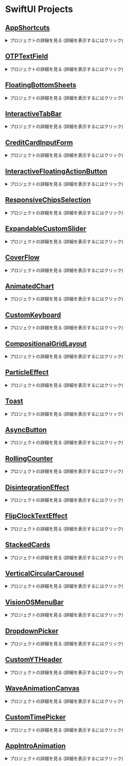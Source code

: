# SwiftUI Projects

## [AppShortcuts](https://github.com/munsangu/SwiftUI/tree/master/AppShortcuts/AppShortcuts)

<details>
<summary>プロジェクトの詳細を見る (詳細を表示するにはクリック)</summary>

<p align="center"><img src="https://github.com/user-attachments/assets/0b19fd11-322b-4844-a3d0-f52f72af1fb0"></p>
<p align="center">
SwiftUI, SwiftData, AppIntents
</p>

### 主な機能:
- SwiftDataを活用したメモリーデータモデル管理
- AppIntentsを使用したカスタムショートカット統合
- 画像とキャプションを保存するメモリーアプリ
- ホーム画面で見られるメモリーリスト

### 実装の詳細:
- `Memory`モデルにSwiftData `@Model`アノテーションを適用
- `@Attribute(.externalStorage)`を使用して大きな画像データを効率的に管理
- `AddMemoryIntent`を通じたショートカット統合
- `AppShortcutsProvider`プロトコルでシステムショートカットにアプリ機能を公開

### 活用技術:
- SwiftUIを利用したUI構成
- SwiftDataによるデータの永続保存
- AppIntentsフレームワークによるショートカット統合

</details>

## [OTPTextField](https://github.com/munsangu/SwiftUI/tree/master/OTPTextField/OTPTextField)

<details>
<summary>プロジェクトの詳細を見る (詳細を表示するにはクリック)</summary>

<p align="center"><img src="https://github.com/user-attachments/assets/4305edfb-64c1-49e2-9f0a-3d788fd2f8b0"></p>
<p align="center">
SwiftUI, MVVM, TextField
</p>

### 主な機能:
- カスタマイズ可能なOTP/認証コード入力フィールド
- 2つのスタイルをサポート：丸枠（Rounded Border）と下線（Underlined）
- 4桁または6桁のコード入力をサポート
- 入力状態に応じた視覚的フィードバック（入力中、有効、エラー）
- 誤入力時の揺れアニメーション効果

### 実装の詳細:
- MVVMアーキテクチャの適用
- `VerificationFieldViewModel`によるステート管理
- `phaseAnimator`を活用したエラー時の揺れ効果
- テキストフィールドマスキング技法によるユーザー体験の向上
- `.textContentType(.oneTimeCode)`を活用した自動OTP認識のサポート

### 活用技術:
- SwiftUIカスタムビューとアニメーション
- MVVMパターンによる状態管理
- `FocusState`を用いたキーボード管理

</details>

## [FloatingBottomSheets](https://github.com/munsangu/SwiftUI/tree/master/FloatingBottomSheets/FloatingBottomSheets)

<details>
<summary>プロジェクトの詳細を見る (詳細を表示するにはクリック)</summary>

<p align="center"><img src="https://github.com/user-attachments/assets/fc7e4557-5bbe-48d6-b452-d94722b7ff9f"></p>
<p align="center">
SwiftUI, MVVM, Sheet
</p>

### 主な機能:
- フローティングボトムシートのカスタム実装
- 3つのシートタイプをサポート：アラート(Alert)、質問(Question)、リクエスト(Request)
- 各シートタイプ別の異なるデザインとボタン構成
- シートの影効果を除去した滑らかなUI

### 実装の詳細:
- `SheetConfiguration`、`ButtonConfig`、`IconConfig`による構成要素のモジュール化
- `UIViewRepresentable`プロトコルを活用した`SheetShadowRemover`の実装
- `floatingBottomSheet`ビューモディファイア(View Modifier)の拡張
- MVVMアーキテクチャによる状態管理

### 活用技術:
- SwiftUIとUIKitの統合
- ビュー拡張とカスタムモディファイア
- MVVMパターンによるボトムシート状態管理

</details>

## [InteractiveTabBar](https://github.com/munsangu/SwiftUI/tree/master/InteractiveTabBar/InteractiveTabBar)

<details>
<summary>プロジェクトの詳細を見る (詳細を表示するにはクリック)</summary>

<p align="center"><img src="https://github.com/user-attachments/assets/3392f632-f00c-4423-aea1-ab4096189ecc"></p>
<p align="center">
SwiftUI, MVVM, TabBar
</p>

### 主な機能:
- インタラクティブなカスタムタブバーの実装
- ドラッグジェスチャーによるタブ間の切り替え
- 滑らかなアニメーションによるタブ切り替え効果
- iOS 18以上とそれ以下のバージョン両方をサポート

### 実装の詳細:
- GeometryReaderと座標空間(Coordinate Space)を活用したタブ位置の追跡
- `onGeometryChange`カスタムモディファイアによるタブボタン位置の管理
- `matchedGeometryEffect`によるタブ切り替えアニメーションの実装
- 条件付きコードでiOS 18以上では新しいAPIを活用

### 活用技術:
- SwiftUIジェスチャーとアニメーション
- 座標空間とジオメトリリーダー
- MVVMパターンによるタブ状態管理
- 様々なiOSバージョンの互換性処理

</details>

## [CreditCardInputForm](https://github.com/munsangu/SwiftUI/tree/master/CreditCardInputForm/CreditCardInputForm)

<details>
<summary>プロジェクトの詳細を見る (詳細を表示するにはクリック)</summary>

<p align="center"><img src="https://github.com/user-attachments/assets/39fcd2d1-8aee-48c8-b415-4f6d74fd3a5c"></p>
<p align="center">
SwiftUI, Animation, 3D Effects
</p>

### 主な機能:
- インタラクティブなクレジットカード入力フォーム
- カード表面と裏面の3Dフリップアニメーション
- フォーカスされたフィールドに基づいたカード表示の動的な更新
- メッシュグラデーションを使用したリアルなカードデザイン
- フィールドごとのアニメーション強調表示

### 実装の詳細:
- `Card`モデルを使用したカード情報の管理
- カスタム`FlipTransition`モディファイアによる3D回転効果
- `rotation3DEffect`を用いたカードフリップアニメーション
- `FocusState`を活用した入力フィールド間のフォーカス管理
- カスタム文字列拡張機能による自動フォーマット処理（空白挿入、マスク化）

### 活用技術:
- SwiftUI 3Dアニメーションと遷移効果
- カスタムViewModifierによるトランジション実装
- 文字列操作のための拡張機能
- `matchedTransitionSource`によるフォーカスリングのアニメーション
- `contentTransition(.numericText())`による数値変更アニメーション

</details>

## [InteractiveFloatingActionButton](https://github.com/munsangu/SwiftUI/tree/master/InteractiveFloatingActionButton/InteractiveFloatingActionButton)
<details>
<summary>プロジェクトの詳細を見る (詳細を表示するにはクリック)</summary>
<p align="center"><img src="https://github.com/user-attachments/assets/10f4c19c-d732-4580-8dbe-8bc3e37da1ed"></p>
<p align="center">
SwiftUI, MVVM, GestureRecognizers
</p>

### 主な機能:
- ドラッグ可能な浮動アクションボタン
- 展開可能なアクションメニュー
- カスタマイズ可能なアクションアイコンとアニメーション
- ジェスチャー認識による直感的な操作体験

### 実装の詳細:
- MVVMアーキテクチャによるコード設計
- 長押しと同時ドラッグジェスチャーの組み合わせ
- SwiftUIのアニメーションシステムを活用した滑らかな遷移
- カスタムCoordinateSpaceを用いた位置検出
- ResultBuilderパターンによる宣言的なAPI設計

### 活用技術:
- SwiftUIの最新機能を活用したUI構築
- ジェスチャー認識と処理
- カスタムビュー修飾子とアニメーション
- ビジネスロジックの分離とテスト容易性の向上
</details>

## [ResponsiveChipsSelection](https://github.com/munsangu/SwiftUI/tree/master/ResponsiveChipsSelection/ResponsiveChipsSelection)
<details>
<summary>プロジェクトの詳細を見る (詳細を表示するにはクリック)</summary>
<p align="center"><img src="https://github.com/user-attachments/assets/0e9f4294-338c-45bd-8b7f-744ca9ece12b"></p>
<p align="center">
SwiftUI, MVVM, ResponsiveLayout
</p>

### 主な機能:
- レスポンシブなチップ選択UIコンポーネント
- 動的グリッドレイアウトの実装
- アニメーション付き選択状態表示
- 複数選択機能のサポート
- カスタムレイアウトシステムの活用

### 実装の詳細:
- MVVMアーキテクチャパターンによるコード構造化
- SwiftUIのLayoutプロトコルを活用したカスタムチップレイアウト
- ObservableObjectによる状態管理
- ジェネリクスを活用した柔軟なコンテンツ構成
- アニメーションとトランジション効果を適用したインタラクション

### 活用技術:
- SwiftUIの最新機能を活用したUI開発
- カスタムレイアウトアルゴリズムの実装
- 状態管理およびデータバインディング
- 再利用可能なコンポーネント設計
- 拡張可能なアーキテクチャ構造
</details>

## [ExpandableCustomSlider](https://github.com/munsangu/SwiftUI/tree/master/ExpandableCustomSlider/ExpandableCustomSlider)
<details>
<summary>プロジェクトの詳細を見る (詳細を表示するにはクリック)</summary>
<p align="center"><img src="https://github.com/user-attachments/assets/d737376f-6614-4d50-9714-464115257c27"></p>
<p align="center">
SwiftUI, MVVM, カスタムコンポーネント
</p>

### 主な機能:
- ドラッグ時に拡張するインタラクティブスライダーコンポーネント
- カスタマイズ可能なデザイン設定
- スムーズなアニメーショントランジション効果
- 直感的なユーザーインターフェース
- 再利用可能なコンポーネント設計

### 実装の詳細:
- MVVMアーキテクチャパターンによるコード構造化
- SwiftUIのGeometryReaderを活用したサイズベースのレイアウト
- ObservableObjectによる状態管理
- ジェネリクスを活用した柔軟なオーバーレイコンテンツ構成
- アニメーションとトランジション効果を適用したインタラクション

### 活用技術:
- SwiftUIの最新機能を活用したUI開発
- ジェスチャー認識および処理システムの実装
- 状態管理およびデータバインディング
- 再利用可能なコンポーネント設計
- 拡張可能なアーキテクチャ構造
</details>

## [CoverFlow](https://github.com/munsangu/SwiftUI/tree/master/CoverFlow/CoverFlow)
<details>
<summary>プロジェクトの詳細を見る (詳細を表示するにはクリック)</summary>
<p align="center"><img src="https://github.com/user-attachments/assets/9a423e71-612b-498f-842d-5252b28ca7bc"></p>
<p align="center">
SwiftUI, MVVM, カスタムコンポーネント
</p>

### 主な機能:
- ドラッグ時に拡張するインタラクティブスライダーコンポーネント
- カスタマイズ可能なデザイン設定
- スムーズなアニメーショントランジション効果
- 直感的なユーザーインターフェース
- 再利用可能なコンポーネント設計

### 実装の詳細:
- MVVMアーキテクチャパターンによるコード構造化
- SwiftUIのGeometryReaderを活用したサイズベースのレイアウト
- ObservableObjectによる状態管理
- ジェネリクスを活用した柔軟なオーバーレイコンテンツ構成
- アニメーションとトランジション効果を適用したインタラクション

### 活用技術:
- SwiftUIの最新機能を活用したUI開発
- ジェスチャー認識および処理システムの実装
- 状態管理およびデータバインディング
- 再利用可能なコンポーネント設計
- 拡張可能なアーキテクチャ構造
</details>

## [AnimatedChart](https://github.com/munsangu/SwiftUI/tree/master/AnimatedChart/AnimatedChart)
<details>
<summary>プロジェクトの詳細を見る (詳細を表示するにはクリック)</summary>
<p align="center"><img src="https://github.com/user-attachments/assets/acdc63c9-987e-4a11-bab0-2e3b3a8387fc"></p>
<p align="center">
SwiftUI, MVVM, Charts, アニメーション
</p>

### 主な機能:
- 複数のチャートタイプ（棒グラフ、折れ線グラフ、円グラフ）の切り替え
- スムーズなデータアニメーション効果
- インタラクティブなチャートデータ更新
- 直感的なユーザーインターフェース
- 再利用可能なチャートコンポーネント

### 実装の詳細:
- MVVMアーキテクチャパターンによるコード構造化
- SwiftUI Chartsフレームワークを活用したデータビジュアライゼーション
- ObservableObjectによる状態管理
- コンポーネント別のモジュラー設計
- 順次的なアニメーションとトランジション効果

### 活用技術:
- SwiftUI Chartsによるデータビジュアライゼーション
- スプリングアニメーションによる自然な動きの実現
- カスタマイズ可能なチャート表示オプション
- 再利用可能なコンポーネント設計
- 拡張可能なアーキテクチャ構造
</details>

## [CustomKeyboard](https://github.com/munsangu/SwiftUI/tree/master/CustomKeyboard/CustomKeyboard)
<details>
<summary>プロジェクトの詳細を見る (詳細を表示するにはクリック)</summary>
<p align="center"><img src="https://github.com/user-attachments/assets/ee653073-0924-4790-95b2-5fdbee59ca61"></p>
<p align="center">
SwiftUI, MVVM, カスタムキーボード, UIViewControllerRepresentable
</p>

### 主な機能:
- ネイティブなUIとマッチしたカスタムキーボードの実装
- 数字入力用の専用キーボードインターフェース
- スマートな入力フィールドとキーボードの連携
- ピンコード入力に最適化されたデザイン
- 直感的な操作体験の提供

### 実装の詳細:
- MVVMアーキテクチャパターンによるコード構造化
- UIViewControllerRepresentableを活用したUIKitとSwiftUIの統合
- カスタムキーボードの自然な挙動の実現
- コンポーネント分離による再利用性の向上
- FocusStateを用いたキーボード状態管理

### 活用技術:
- SwiftUIとUIKitの橋渡しとなるUIViewControllerRepresentable
- シャドウ効果とモダンなUIデザイン
- カスタムコンポーネントの分離と再利用
- コールバックパターンによるView間の通信
- クリーンなMVVMアーキテクチャの実装
</details>

## [CompositionalGridLayout](https://github.com/munsangu/SwiftUI/tree/master/CompositionalGridLayout/CompositionalGridLayout)
<details>
<summary>プロジェクトの詳細を見る (詳細を表示するにはクリック)</summary>
<p align="center"><img src="https://github.com/user-attachments/assets/d9dcdeef-ae4c-4e5e-af24-a716e66959f2"></p>
<p align="center">
SwiftUI, MVVM, コンポジショナルグリッドレイアウト, アニメーション
</p>

### 主な機能:
- 様々なレイアウトパターンを含む複合的なグリッドの実装
- 動的に列数を変更できるインターフェース
- レイアウト変更時の滑らかなアニメーション効果
- 多様なグリッドパターン（1+2、水平、1+垂直、など）
- 再利用可能なコンポーネント設計

### 実装の詳細:
- MVVMアーキテクチャパターンによるコード構造化
- GroupとGeometryReaderを活用した複合レイアウトの実装
- matchedGeometryEffectを活用した滑らかな遷移アニメーション
- コンポーネント分離によるコードの再利用性向上
- 宣言的UIを実現するためのSwiftUIの活用

### 活用技術:
- SwiftUIの宣言的UIフレームワーク
- 複合的なレイアウトのためのLazyVStackおよびHStack
- 動的レイアウト生成のためのGeometryReader
- アニメーションのためのNamespaceとmatchedGeometryEffect
- Observableパターンを活用した状態管理
- 拡張性のあるMVVMアーキテクチャの実装
</details>

## [ParticleEffect](https://github.com/munsangu/SwiftUI/tree/master/ParticleEffect/ParticleEffect)
<details>
<summary>プロジェクトの詳細を見る (詳細を表示するにはクリック)</summary>
<p align="center"><img src="https://github.com/user-attachments/assets/8512ea90-35f4-4ca7-a491-bb5a7629fa19"></p>
<p align="center">
SwiftUI, MVVM, パーティクルアニメーション, インタラクティブUI
</p>

### 主な機能:
- インタラクティブなボタン操作のためのパーティクルエフェクト実装
- ボタン状態変更に応じた動的パーティクルアニメーション
- カスタマイズ可能なカラーテーマとアイコン
- 滑らかなスプリングアニメーション効果
- 再利用可能なコンポーネントデザイン

### 実装の詳細:
- MVVMアーキテクチャパターンによるコード構造化
- パーティクル生成とアニメーションのためのビューモデルロジック分離
- カスタムボタンコンポーネントによるコード再利用性の向上
- SwiftUIのアニメーションAPIを活用した滑らかな遷移効果
- 状態変化に応じた動的UI更新

### 活用技術:
- SwiftUIの宣言的UIフレームワーク
- MVVMパターンによるビジネスロジックとUIの分離
- 状態管理のためのObservableパターン活用
- 複雑なアニメーションのためのwithAnimation API
- 再利用可能なコンポーネントのためのViewBuilder活用
- インタラクティブなユーザー体験のためのボタンとジェスチャー実装
</details>

## [Toast](https://github.com/munsangu/SwiftUI/tree/master/Toast/Toast)
<details>
<summary>プロジェクトの詳細を見る (詳細を表示するにはクリック)</summary>
<p align="center"><img src="https://github.com/user-attachments/assets/99bf5954-499d-4754-affc-2fd9a58c6690"></p>
<p align="center">
SwiftUI, MVVM, インタラクティブトースト, アダプティブUI
</p>

### 主な機能:
- 様々なタイプのトーストメッセージ対応 (Error, Success, Warning, Apple Like HUD)
- トーストメッセージの展開/縮小インタラクティブ機能
- スワイプによるトースト削除機能
- 複数のトーストメッセージのスタック管理システム
- トーストタイプに応じたアダプティブレイアウト

### 実装の詳細:
- MVVMアーキテクチャパターンによるコード構造化
- トースト生成と管理のためのビューモデルロジック分離
- トーストコンポーネントの再利用性向上のための設計
- SwiftUIのアニメーションAPIを活用した滑らかな遷移効果
- 状態変化に応じた動的UI更新

### 活用技術:
- SwiftUIの宣言的UIフレームワーク
- MVVMパターンによるビジネスロジックとUIの分離
- 状態管理のためのObservableパターン活用
- 複雑なアニメーションのためのwithAnimation API
- 再利用可能なコンポーネントのためのViewBuilder活用
- インタラクティブなユーザー体験のためのジェスチャー実装
- AnyLayoutを活用した動的レイアウト切替
</details>

## [AsyncButton](https://github.com/munsangu/SwiftUI/tree/master/AnimatedStateButton/AnimatedStateButton)
<details>
<summary>プロジェクトの詳細を見る (詳細を表示するにはクリック)</summary>
<p align="center"><img src="https://github.com/user-attachments/assets/d4cd3672-6ca6-491a-9229-9394c101c1d2"></p>
<p align="center">
SwiftUI, MVVM, 非同期処理, アニメーションボタン
</p>

### 主な機能:
- トランザクション状態に応じた動的なボタン表示切替
- 非同期処理中のローディングインジケーター表示
- 状態ごとの色とアイコン変更による視覚的フィードバック
- タップ時の洗練されたスケールアニメーション効果
- 再利用可能なコンポーネント設計

### 実装の詳細:
- MVVMアーキテクチャパターンによるコード構造化
- トランザクション状態管理のためのビューモデルロジック分離
- 非同期処理をSwift Concurrencyモデルで実装
- カスタムスピナーコンポーネントによるローディング表示
- 異なる状態間の滑らかなトランジション

### 活用技術:
- SwiftUIの宣言的UIフレームワーク
- MVVMパターンによるビジネスロジックとUIの分離
- Swift Concurrencyを活用した非同期処理
- 状態管理のためのObservableパターン活用
- 複雑なアニメーションのための.animation修飾子
- カスタムボタンスタイルによるインタラクティブ効果
- 再利用可能なコンポーネント設計
</details>

## [RollingCounter](https://github.com/munsangu/SwiftUI/tree/master/RollingCounter/RollingCounter)
<details>
<summary>プロジェクトの詳細を見る (詳細を表示するにはクリック)</summary>
<p align="center"><img src="https://github.com/user-attachments/assets/02a0ab75-3afd-43e5-a400-cd30e888879d"></p>
<p align="center">
SwiftUI, MVVM, アニメーション, ローリングカウンター
</p>

### 主な機能:
- 数値変更時のスムーズなローリングアニメーション表示
- 桁数の増減に応じた動的なレイアウト調整
- ランダム値生成によるインタラクティブな数値変更
- カスタマイズ可能なフォントとスタイル設定
- エンタープライズレベルのMVVMアーキテクチャ実装

### 実装の詳細:
- MVVMアーキテクチャによるコードの明確な分離
- 数値表示のためのカスタムビューコンポーネント設計
- 各桁の独立したアニメーション制御メカニズム
- インタラクティブスプリングアニメーションによる自然な動き
- ジオメトリリーダーを活用した動的なレイアウト計算

### 活用技術:
- SwiftUIフレームワークによる宣言的UI実装
- Combineフレームワークを用いた反応型プログラミング
- GCD（Grand Central Dispatch）による非同期処理
- カスタムビューモディファイアによるUI拡張
- 階層的プロジェクト構造による保守性の向上
- ジオメトリリーダーによる高度なレイアウト制御
- アニメーションタイミングの精密な調整
- 再利用可能なコンポーネント設計パターン
</details>

## [DisintegrationEffect](https://github.com/munsangu/SwiftUI/tree/master/DisintegrationEffect/DisintegrationEffect)
<details>
<summary>プロジェクトの詳細を見る (詳細を表示するにはクリック)</summary>
<p align="center"><img src="https://github.com/user-attachments/assets/c428e773-2e9a-4125-8029-a12382a98ef4"></p>
<p align="center">
SwiftUI, MVVM, アニメーション, 分解エフェクト
</p>

### 主な機能:
- タップ操作による要素の分解・再構成アニメーション
- パーティクルベースの高度なビジュアルエフェクト
- スムーズな遷移と自然な動きを実現するアニメーション
- カスタマイズ可能な分解・再構成エフェクト
- エンタープライズレベルのMVVMアーキテクチャ実装

### 実装の詳細:
- MVVMアーキテクチャによるコードの明確な分離
- UIKitとSwiftUIの連携によるスナップショット機能
- パーティクルシステムによる複雑なアニメーション制御
- ビューの分解・再構成を実現する高度なアルゴリズム
- マルチスレッド処理による高パフォーマンスの実現

### 活用技術:
- SwiftUIフレームワークによる宣言的UI実装
- カスタムビューモディファイアによる再利用可能なエフェクト
- GCD（Grand Central Dispatch）とTaskによる非同期処理
- UIGraphicsImageRendererを活用した画像処理
- 階層的プロジェクト構造による保守性の向上
- アニメーションタイミングの精密な調整
- パーティクルベースのビジュアルエフェクト実装
- 再利用可能なコンポーネント設計パターン
</details>

## [FlipClockTextEffect](https://github.com/munsangu/SwiftUI/tree/master/FlipClockTextEffect/FlipClockTextEffect)
<details>
<summary>プロジェクトの詳細を見る (詳細を表示するにはクリック)</summary>
<p align="center"><img src="https://github.com/user-attachments/assets/27cb9ddc-5fdb-428e-8745-f10cde6791b8"></p>
<p align="center">
SwiftUI, MVVM, アニメーション, フリップ時計, 3Dエフェクト
</p>

### 主な機能:
- リアルタイムでの時:分:秒表示フリップアニメーション
- 時間の各桁が独立して3D回転するアニメーション効果
- 24時間形式での時刻表示
- スムーズな遷移アニメーションと自然な動き
- エンタープライズレベルのMVVMアーキテクチャ実装

### 実装の詳細:
- MVVMアーキテクチャによるコードの明確な分離
- 時間の各桁に対する独立した3D回転アニメーション
- UIの各パーツを分割・再利用可能なコンポーネント設計
- カスタム修飾子によるアニメーショントランジション制御
- 1秒ごとの正確な時刻更新メカニズム

### 活用技術:
- SwiftUIフレームワークによる宣言的UI実装
- Combineフレームワークを用いたリアクティブプログラミング
- ポートレートモード固定による最適なUX設計
- 3D回転エフェクトによる高度なアニメーション処理
- カスタムビューモディファイアによるUI拡張
- 階層的プロジェクト構造による保守性の向上
- タイマーベースの時間更新システム
- 時間変更検出による効率的なUI更新メカニズム
- モノスペースフォントによる一貫したレイアウト制御
- デバイス回転に対応した適応型レイアウト設計
</details>

## [StackedCards](https://github.com/munsangu/SwiftUI/tree/master/StackedCards/StackedCards)
<details>
<summary>プロジェクトの詳細を見る (詳細を表示するにはクリック)</summary>
<p align="center"><img src="https://github.com/user-attachments/assets/0283f89d-a9dd-4504-9129-e9cd00346626"></p>
<p align="center">
SwiftUI, MVVM, アニメーション, スタックカード, 視覚効果
</p>

### 主な機能:
- 水平スクロールによるカードスタッキング効果
- カードが重なり合う3D視覚効果
- 回転と拡大縮小を組み合わせたユニークな遷移効果
- スクロールインジケーターの表示/非表示オプション
- 回転効果のオン/オフ設定機能

### 実装の詳細:
- MVVMアーキテクチャによるコードの明確な分離
- GeometryReaderを活用した正確なスクロール位置の追跡
- UIコンポーネントの再利用可能な設計
- カスタムZインデックス計算によるカードの重なり順序制御
- VisualEffectモディファイアを使用した複合的なアニメーション効果
- スナッピーアニメーションによる自然な動きの実現
- ページングスクロール動作による直感的なユーザー体験

### 活用技術:
- SwiftUIフレームワークによる宣言的UI実装
- ObservableObjectを使用したリアクティブな状態管理
- UIパラメータのリアルタイム制御
- カスタムジオメトリ計算による高度な視覚効果
- カードのパラメータ化された回転と拡大縮小効果
- ページングスクロール動作の最適化
- スクロールインジケーターの動的制御
- 階層的プロジェクト構造による保守性の向上
- カラーグラデーションによる視覚的エンゲージメントの向上
- エンタープライズ品質のコード構造と分離
</details>

## [VerticalCircularCarousel](https://github.com/munsangu/SwiftUI/tree/master/VerticalCircularCarousel/VerticalCircularCarousel)
<details>
<summary>プロジェクトの詳細を見る (詳細を表示するにはクリック)</summary>
<p align="center"><img src="https://github.com/user-attachments/assets/1684c232-7066-4043-b493-447238816583"></p>
<p align="center">
SwiftUI, MVVM, アニメーション, 円形カード配置, 視覚効果
</p>

### 主な機能:
- 垂直スクロールによるカードの円形配置効果
- カードが重なり合う3D視覚効果
- 回転と位置調整を組み合わせたユニークな遷移効果
- スクロールインジケーターの表示/非表示オプション
- カード選択機能による直感的なユーザーインターフェース

### 実装の詳細:
- MVVMアーキテクチャによるコードの明確な分離
- GeometryReaderを活用した正確なスクロール位置の追跡
- UIコンポーネントの再利用可能な設計
- カスタム回転計算によるカードの動的な配置
- VisualEffectモディファイアを使用した複合的なアニメーション効果
- スナッピーアニメーションによる自然な動きの実現
- ページングスクロール動作による直感的なユーザー体験

### 活用技術:
- SwiftUIフレームワークによる宣言的UI実装
- ObservableObjectを使用したリアクティブな状態管理
- UIパラメータのリアルタイム制御
- カスタムジオメトリ計算による高度な視覚効果
- カードのパラメータ化された回転効果
- ページングスクロール動作の最適化
- スクロールインジケーターの動的制御
- 階層的プロジェクト構造による保守性の向上
- カラーグラデーションによる視覚的エンゲージメントの向上
- エンタープライズ品質のコード構造と分離
</details>

## [VisionOSMenuBar](https://github.com/munsangu/SwiftUI/tree/master/VisionOSMenuBar/VisionOSMenuBar)
<details>
<summary>プロジェクトの詳細を見る (詳細を表示するにはクリック)</summary>
<p align="center">
  <img src="https://github.com/user-attachments/assets/b7aff230-9adc-4983-a62a-9281ba3d9133">
  <img src="https://github.com/user-attachments/assets/b3e46805-8ba8-4d75-af82-db8078864daa">
</p>
<p align="center">
SwiftUI, MVVM, VisionOS風UI, アニメーション, メニューコントロール
</p>

### 主な機能:
- VisionOS風のスタイリングとインターフェース
- モダンなメニューコントロールシステム
- 美しいアニメーションでの状態遷移
- 洗練されたぼかし効果とオーバーレイ
- 特殊な視覚効果を適用したカスタムUI要素
- 直感的なノート管理インターフェース

### 実装の詳細:
- MVVMアーキテクチャによるクリーンな責任分離
- ジオメトリリーダーを活用した正確な位置計算
- カスタムViewモディファイアによる再利用可能なコンポーネント
- 複合的な視覚効果のためのレイヤー処理
- アニメーションの連鎖による滑らかなUI遷移
- レスポンシブデザインによる適応型レイアウト
- カスタムシャドウとマテリアルエフェクトの組み合わせ

### 活用技術:
- SwiftUIフレームワークによる宣言的UI実装
- ObservableObjectによるリアクティブな状態管理
- GeometryPreferenceを使用した高度なレイアウト調整
- カスタム拡張機能によるSwiftUIの機能拡張
- 階層的ビュー構造による保守性の向上
- 定数管理による一貫したUIパラメータ
- アクセシビリティに配慮したインターフェース設計
- アニメーションパラメータの微調整による自然な動き
- マテリアルデザインの原則を応用したUI要素
- エンタープライズ品質のコード構造と明確な責任分離
</details>

## [DropdownPicker](https://github.com/munsangu/SwiftUI/tree/master/DropdownPicker/DropdownPicker)
<details>
<summary>プロジェクトの詳細を見る (詳細を表示するにはクリック)</summary>
<p align="center"><img src="https://github.com/user-attachments/assets/a3e6b92e-2a62-4cc4-b203-89316f570c83"></p>
<p align="center">
SwiftUI, MVVM, カスタムドロップダウン, アニメーション, UI/UXデザイン
</p>

### 主な機能:
- スムーズなアニメーションを備えたカスタムドロップダウンメニュー
- モダンなUI/UXデザイン
- MVVMアーキテクチャの実装
- タップ操作によるインタラクティブな要素
- バックグラウンドのぼかし効果とオーバーレイ
- 項目選択時の視覚的フィードバック

### 実装の詳細:
- MVVMパターンに基づいたクリーンなコード構造
- ジオメトリリーダーを使用した正確な位置調整
- カスタムビュー修飾子による再利用可能なUI実装
- アニメーションシーケンスの最適化
- スクロール位置の追跡と管理
- カスタムマスクとシェイプの適用
- 背景オーバーレイの洗練された実装

### 活用技術:
- SwiftUIフレームワーク
- ObservableObject
- カスタムビュー修飾子
- ジオメトリリーダーによる位置計算
- アニメーションとトランジション
- スクロールビューとスクロールターゲット
- カスタムマスク効果
- 条件付きビュー表示
- ビュー階層の効果的な管理
- 安全エリアの適切な処理
- UIコンポーネントの再利用性向上
</details>

## [CustomYTHeader](https://github.com/munsangu/SwiftUI/tree/master/CustomYTHeader/CustomYTHeader)
<details>
<summary>プロジェクトの詳細を見る (詳細を表示するにはクリック)</summary>
<p align="center"><img src="https://github.com/user-attachments/assets/14a6bb9d-b7a4-492f-b721-950cd9969098"></p>
<p align="center">
SwiftUI, MVVM, スクロールアニメーション, UI/UXデザイン, YouTubeスタイルヘッダー
</p>

### 主な機能:
- YouTubeスタイルのスクロール追従ヘッダー
- スクロール方向に基づいた自動表示/非表示アニメーション
- MVVMアーキテクチャによる設計
- 効率的なスクロール位置検出と追跡
- スケルトンローディングUI
- スクロール停止時の自然なスナップ効果

### 実装の詳細:
- MVVMパターンによるビジネスロジックと表示の分離
- 再利用可能なスクロール検出モディファイア
- スクロールフェーズの変化に応じた洗練されたアニメーション
- GeometryReaderを活用した正確な位置計算
- カスタムExtensionによるコード再利用性の向上
- スケルトンUIによるエレガントなローディング表現
- コンポーネント分割による保守性の向上

### 活用技術:
- SwiftUIフレームワーク
- ObservableObjectとStateObject
- カスタムViewModifier
- スクロール状態追跡と処理
- アニメーションとトランジション
- GeometryProxyを活用した位置計算
- スクロールフェーズ検出
- カスタムPreferenceKey
- ビューコンポーネントの分離
- 安全エリアの適切な処理
- スケルトンローディングパターン
- バウンス効果を考慮したオフセット計算
</details>

## [WaveAnimationCanvas](https://github.com/munsangu/SwiftUI/tree/master/CanvasApp/CanvasApp)
<details>
<summary>プロジェクトの詳細を見る (詳細を表示するにはクリック)</summary>
<p align="center"><img src="https://github.com/user-attachments/assets/46241dd9-34cd-4174-9b1e-9d6e0dc27e4d"></p>
<p align="center">
SwiftUI, MVVM, Canvas API, タイムラインアニメーション, 波形エフェクト
</p>

### 主な機能:
- Canvas APIを活用した流動的な波形アニメーション
- 複数のレイヤーによる深度と立体感の表現
- トグルによるインタラクティブな色彩変化
- MVVMアーキテクチャによる設計
- 効率的なアニメーションレンダリング
- リアルタイムの波形変化と動き

### 実装の詳細:
- MVVMパターンによるビジネスロジックと表示の分離
- TimelineViewを活用したフレームベースアニメーション
- Canvas APIを使用した高パフォーマンス描画
- 再利用可能な波形コンポーネント
- アニメーション方向の反転による重層的な視覚効果
- Combineフレームワークを活用したデータバインディング
- コンポーネント分割による保守性の向上
- 色彩の透明度を活用した深度表現

### 活用技術:
- SwiftUIフレームワーク
- Canvas APIによる高度な描画
- TimelineViewによるアニメーション制御
- ObservableObjectとStateObject
- Combineによるデータフロー管理
- 波形生成アルゴリズム
- パスベースのグラフィック描画
- 複数レイヤーのコンポジション
- UIのコンポーネント化
- 時間ベースのアニメーション計算
- 色彩と透明度の効果的な活用
- トグルによるインタラクティブ制御
</details>

## [CustomTimePicker](https://github.com/munsangu/SwiftUI/tree/master/CustomTimePicker/CustomTimePicker)

<details>
<summary>プロジェクトの詳細を見る (詳細を表示するにはクリック)</summary>

<p align="center"><img src="https://github.com/user-attachments/assets/c4f633d5-0574-455c-bc35-93ebaeb9defc"></p>

<p align="center">
SwiftUI, MVVM, UIKitインテグレーション, カスタムピッカー, エンタープライズアーキテクチャ
</p>

### 主な機能:
- カスタマイズされたホイールスタイルのタイムピッカー
- 時間、分、秒の個別選択機能
- UIPickerViewのインジケーターを非表示にする高度なカスタマイズ
- MVVMアーキテクチャによる設計
- UIKitとSwiftUIの統合
- エンタープライズレベルのコード構造

### 実装の詳細:
- MVVMパターンによるビジネスロジックと表示の分離
- UIViewRepresentableを活用したUIKitコンポーネントの統合
- 再利用可能なピッカーコンポーネント
- 明確に定義された責任分担
- Combineフレームワークを活用したデータバインディング
- コンポーネント分割による保守性の向上
- 入力値の検証と制約

### 活用技術:
- SwiftUIフレームワーク
- UIViewRepresentableによるUIKit統合
- ObservableObjectとStateObject
- Combineによるデータフロー管理
- カスタムピッカーインターフェース
- UIKitコンポーネントの拡張
- バインディングとパブリッシャー
- プロパティラッパーの効果的な活用
- ViewBuilderによるカスタムコンポーネント
- モジュール化された設計
- 堅牢なエラー処理
- エンタープライズレベルのドキュメンテーション
</details>

## [AppIntroAnimation](https://github.com/munsangu/SwiftUI/tree/master/AppIntroAnimation/AppIntroAnimation)

<details>
<summary>プロジェクトの詳細を見る (詳細を表示するにはクリック)</summary>

<p align="center"><img src="https://github.com/user-attachments/assets/1c6b9d74-469d-4d27-b1d6-805a7ebfd570"></p>
<p align="center">
SwiftUI, MVVM, アニメーション
</p>

### 主な機能:
- スタイリッシュなアプリ紹介アニメーション
- スムーズなテキストとカラートランジション効果
- ユーザーフレンドリーなログインオプション
- 拡張可能なMVVMアーキテクチャ

### 実装の詳細:
- `Intro`モデルを使用して、各アニメーションステートを構造化
- `IntroViewModel`を通じたアニメーションロジックの管理
- `withAnimation`を使用したシーケンシャルなアニメーション
- カスタム`View`拡張によるUIコンポーネントの再利用性向上
- コンポーネント指向設計によるコードの整理

### 活用技術:
- SwiftUIの宣言的UI構築
- MVVMデザインパターンの実装
- カスタムモディファイアによるUIの再利用性
- コンプレックスなアニメーションシーケンス
- タスクベースの非同期処理

</details>
